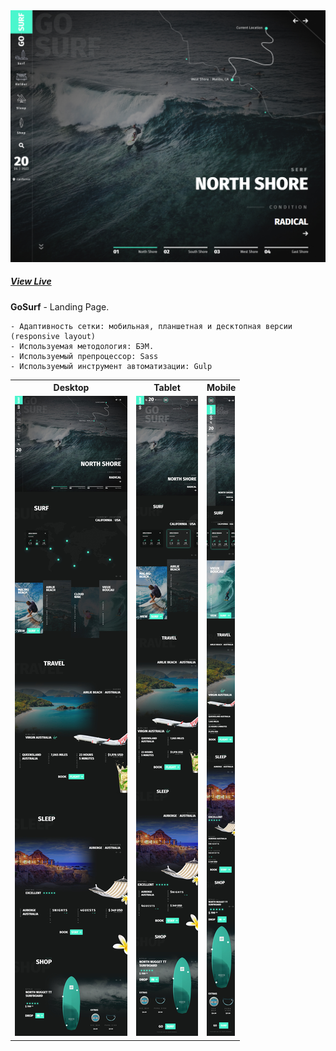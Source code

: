 <a href="https://kazankovstas.github.io/GoSurf/">
    <img src="source/img/readme/GoSurf.png">
  </a>

##### <a href="https://kazankovstas.github.io/GoSurf/">View Live</a>

**GoSurf** - Landing Page.

    - Адаптивность сетки: мобильная, планшетная и десктопная версии (responsive layout)
    - Используемая методология: БЭМ.
    - Используемый препроцессор: Sass
    - Используемый инструмент автоматизации: Gulp

<table>
  <tr>
    <th>Desktop</th>
    <th>Tablet</th>
    <th>Mobile</th>
  </tr>
  <tr valign="top">
    <td>
        <img src="source/img/readme/GoSurf-1440.jpg">
    </td>
    <td>
        <img src="source/img/readme/GoSurf-768.jpg">
    </td>
    <td>
        <img src="source/img/readme/GoSurf-320.jpg">
    </td>
  </tr>
</table>
